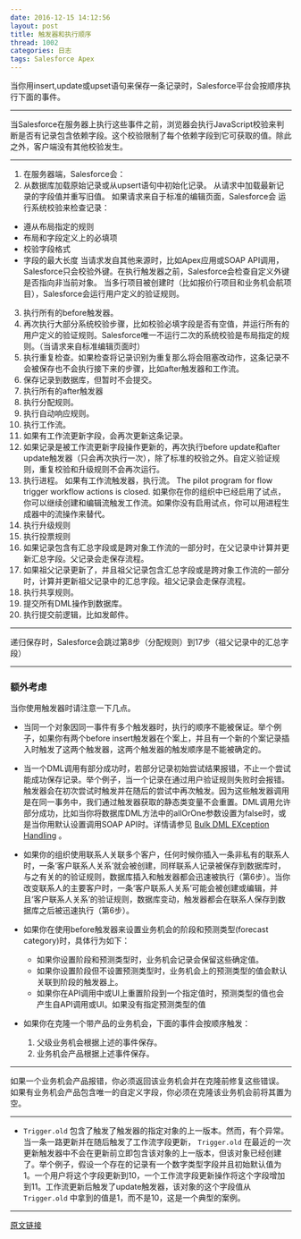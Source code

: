 ```yaml
---
date: 2016-12-15 14:12:56
layout: post
title: 触发器和执行顺序
thread: 1002
categories: 日志
tags: Salesforce Apex
---
```



当你用insert,update或upset语句来保存一条记录时，Salesforce平台会按顺序执行下面的事件。

---

当Salesforce在服务器上执行这些事件之前，浏览器会执行JavaScript校验来判断是否有记录包含依赖字段。这个校验限制了每个依赖字段到它可获取的值。除此之外，客户端没有其他校验发生。

---

1. 在服务器端，Salesforce会：
2. 从数据库加载原始记录或从upsert语句中初始化记录。
 从请求中加载最新记录的字段值并重写旧值。
 如果请求来自于标准的编辑页面，Salesforce会	运行系统校验来检查记录：
 - 遵从布局指定的规则
 - 布局和字段定义上的必填项
 - 校验字段格式
 - 字段的最大长度
 当请求发自其他来源时，比如Apex应用或SOAP API调用， Salesforce只会校验外键。在执行触发器之前，Salesforce会检查自定义外键是否指向非当前对象。
 当多行项目被创建时（比如报价行项目和业务机会航项目），Salesforce会运行用户定义的验证规则。
3. 执行所有的before触发器。
4. 再次执行大部分系统校验步骤，比如校验必填字段是否有空值，并运行所有的用户定义的验证规则。Salesforce唯一不运行二次的系统校验是布局指定的规则。（当请求来自标准编辑页面时）
5. 执行重复检查。如果检查将记录识别为重复那么将会阻塞改动作，这条记录不会被保存也不会执行接下来的步骤，比如after触发器和工作流。
6. 保存记录到数据库，但暂时不会提交。
7. 执行所有的after触发器
8. 执行分配规则。
9. 执行自动响应规则。
10. 执行工作流。
11. 如果有工作流更新字段，会再次更新这条记录。
12. 如果记录是被工作流更新字段操作更新的，再次执行before update和after update触发器（只会再次执行一次），除了标准的校验之外。自定义验证规则，重复校验和升级规则不会再次运行。
13. 执行进程。
 如果有工作流触发器，执行流。
 The pilot program for flow trigger workflow actions is closed. 
 如果你在你的组织中已经启用了试点，你可以继续创建和编辑流触发工作流。如果你没有启用试点，你可以用进程生成器中的流操作来替代。
14. 执行升级规则
15. 执行投票规则
16. 如果记录包含有汇总字段或是跨对象工作流的一部分时，在父记录中计算并更新汇总字段。父记录会走保存流程。
17. 如果祖父记录更新了，并且祖父记录包含汇总字段或是跨对象工作流的一部分时，计算并更新祖父记录中的汇总字段。祖父记录会走保存流程。
18. 执行共享规则。
19. 提交所有DML操作到数据库。
20. 执行提交前逻辑，比如发邮件。

---

递归保存时，Salesforce会跳过第8步（分配规则）到17步（祖父记录中的汇总字段）

---

### 额外考虑


当你使用触发器时请注意一下几点。

* 当同一个对象因同一事件有多个触发器时，执行的顺序不能被保证。举个例子，如果你有两个before insert触发器在个案上，并且有一个新的个案记录插入时触发了这两个触发器，这两个触发器的触发顺序是不能被确定的。

* 当一个DML调用有部分成功时，若部分记录初始尝试结果报错，不止一个尝试能成功保存记录。举个例子，当一个记录在通过用户验证规则失败时会报错。触发器会在初次尝试时触发并在随后的尝试中再次触发。因为这些触发器调用是在同一事务中，我们通过触发器获取的静态类变量不会重置。DML调用允许部分成功，比如当你将数据库DML方法中的allOrOne参数设置为false时，或是当你用默认设置调用SOAP API时。详情请参见 [Bulk DML EXception Handling](https://developer.salesforce.com/docs/atlas.en-us.apexcode.meta/apexcode/apex_dml_bulk_exceptions.htm) 。

* 如果你的组织使用联系人关联多个客户，任何时候你插入一条非私有的联系人时，一条‘客户联系人关系’就会被创建，同样联系人记录被保存到数据库时，与之有关的的验证规则，数据库插入和触发器都会迅速被执行（第6步）。当你改变联系人的主要客户时，一条‘客户联系人关系’可能会被创建或编辑，并且‘客户联系人关系’的验证规则，数据库变动，触发器都会在联系人保存到数据库之后被迅速执行（第6步）。

* 如果你在使用before触发器来设置业务机会的阶段和预测类型(forecast category)时，具体行为如下：
	* 如果你设置阶段和预测类型时，业务机会记录会保留这些确定值。
	* 如果你设置阶段但不设置预测类型时，业务机会上的预测类型的值会默认关联到阶段的触发器上。
	* 如果你在API调用中或UI上重置阶段到一个指定值时，预测类型的值也会产生自API调用或UI。如果没有指定预测类型的值

* 如果你在克隆一个带产品的业务机会，下面的事件会按顺序触发：
	1. 父级业务机会根据上述的事件保存。
	2. 业务机会产品根据上述事件保存。
 
---

如果一个业务机会产品报错，你必须返回该业务机会并在克隆前修复这些错误。
如果有业务机会产品包含唯一的自定义字段，你必须在克隆该业务机会前将其置为空。

---

* `Trigger.old` 包含了触发了触发器的指定对象的上一版本。然而，有个异常。当一条一路更新并在随后触发了工作流字段更新， `Trigger.old` 在最近的一次更新触发器中不会在更新前立即包含该对象的上一版本，但该对象已经创建了。举个例子，假设一个存在的记录有一个数字类型字段并且初始默认值为1。一个用户将这个字段更新到10，一个工作流字段更新操作将这个字段增加到11。工作流更新后触发了update触发器，该对象的这个字段值从 `Trigger.old` 中拿到的值是1，而不是10，这是一个典型的案例。





---

 [原文链接](https://developer.salesforce.com/docs/atlas.en-us.apexcode.meta/apexcode/apex_triggers_order_of_execution.htm)
